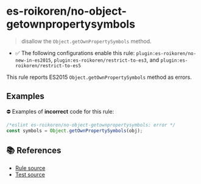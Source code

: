 # es-roikoren/no-object-getownpropertysymbols
> disallow the `Object.getOwnPropertySymbols` method.

- ✅ The following configurations enable this rule: `plugin:es-roikoren/no-new-in-es2015`, `plugin:es-roikoren/restrict-to-es3`, and `plugin:es-roikoren/restrict-to-es5`

This rule reports ES2015 `Object.getOwnPropertySymbols` method as errors.

## Examples

⛔ Examples of **incorrect** code for this rule:

```js
/*eslint es-roikoren/no-object-getownpropertysymbols: error */
const symbols = Object.getOwnPropertySymbols(obj);
```

## 📚 References

- [Rule source](https://github.com/roikoren755/eslint-plugin-es/blob/v0.0.1/src/rules/no-object-getownpropertysymbols.ts)
- [Test source](https://github.com/roikoren755/eslint-plugin-es/blob/v0.0.1/tests/src/rules/no-object-getownpropertysymbols.ts)
